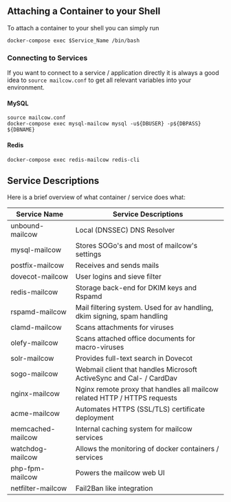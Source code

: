 ## Attaching a Container to your Shell

To attach a container to your shell you can simply run

```
docker-compose exec $Service_Name /bin/bash
```

### Connecting to Services

If you want to connect to a service / application directly it is always a good idea to `source mailcow.conf` to get all relevant variables into your environment.

#### MySQL

```
source mailcow.conf
docker-compose exec mysql-mailcow mysql -u${DBUSER} -p${DBPASS} ${DBNAME}
```

#### Redis

```
docker-compose exec redis-mailcow redis-cli
```

## Service Descriptions

Here is a brief overview of what container / service does what:

| Service Name      | Service Descriptions                                                      |
| ----------------- | ------------------------------------------------------------------------- |
| unbound-mailcow   | Local (DNSSEC) DNS Resolver                                               |
| mysql-mailcow     | Stores SOGo's and most of mailcow's settings                              |
| postfix-mailcow   | Receives and sends mails                                                  |
| dovecot-mailcow   | User logins and sieve filter                                              |
| redis-mailcow     | Storage back-end for DKIM keys and Rspamd                                 |
| rspamd-mailcow    | Mail filtering system. Used for av handling, dkim signing, spam handling  |
| clamd-mailcow     | Scans attachments for viruses                                             |
| olefy-mailcow     | Scans attached office documents for macro-viruses                         |
| solr-mailcow      | Provides full-text search in Dovecot                                      |
| sogo-mailcow      | Webmail client that handles Microsoft ActiveSync and Cal- / CardDav       |
| nginx-mailcow     | Nginx remote proxy that handles all mailcow related HTTP / HTTPS requests |
| acme-mailcow      | Automates HTTPS (SSL/TLS) certificate deployment                          |
| memcached-mailcow | Internal caching system for mailcow services                              |
| watchdog-mailcow  | Allows the monitoring of docker containers / services                     |
| php-fpm-mailcow   | Powers the mailcow web UI                                                 |
| netfilter-mailcow | Fail2Ban like integration                                                 |